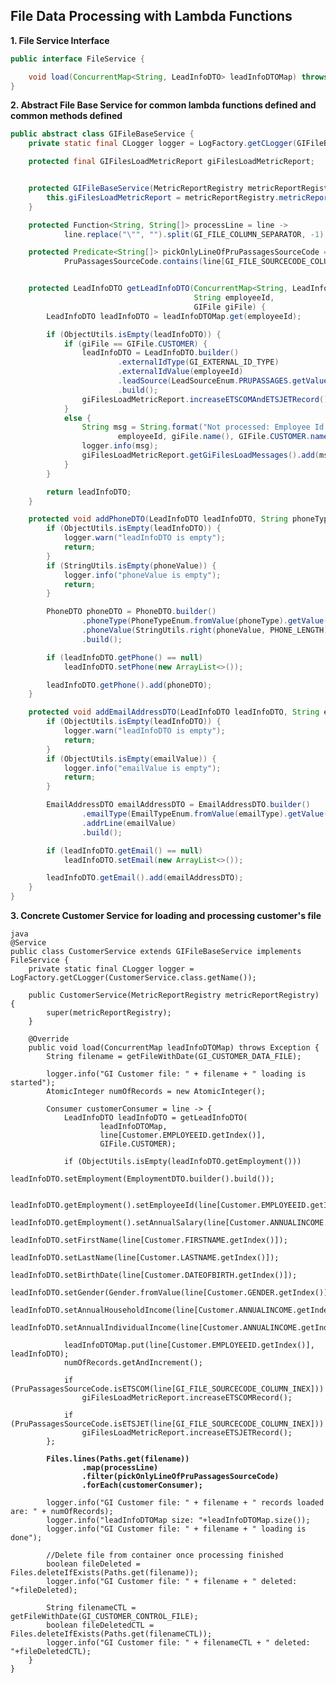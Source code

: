 ## File Data Processing with Lambda Functions

**1. File Service Interface**
```java
public interface FileService {

    void load(ConcurrentMap<String, LeadInfoDTO> leadInfoDTOMap) throws Exception;
}
```

**2. Abstract File Base Service for common lambda functions defined and common methods defined**
```java
public abstract class GIFileBaseService {
    private static final CLogger logger = LogFactory.getCLogger(GIFileBaseService.class.getName());

    protected final GIFilesLoadMetricReport giFilesLoadMetricReport;


    protected GIFileBaseService(MetricReportRegistry metricReportRegistry) {
        this.giFilesLoadMetricReport = metricReportRegistry.metricReport(GI_FILES_LOAD_METRIC_REPORT);
    }

    protected Function<String, String[]> processLine = line ->
            line.replace("\"", "").split(GI_FILE_COLUMN_SEPARATOR, -1);

    protected Predicate<String[]> pickOnlyLineOfPruPassagesSourceCode = line ->
            PruPassagesSourceCode.contains(line[GI_FILE_SOURCECODE_COLUMN_INEX]);


    protected LeadInfoDTO getLeadInfoDTO(ConcurrentMap<String, LeadInfoDTO> leadInfoDTOMap,
                                         String employeeId,
                                         GIFile giFile) {
        LeadInfoDTO leadInfoDTO = leadInfoDTOMap.get(employeeId);

        if (ObjectUtils.isEmpty(leadInfoDTO)) {
            if (giFile == GIFile.CUSTOMER) {
                leadInfoDTO = LeadInfoDTO.builder()
                        .externalIdType(GI_EXTERNAL_ID_TYPE)
                        .externalIdValue(employeeId)
                        .leadSource(LeadSourceEnum.PRUPASSAGES.getValue())
                        .build();
                giFilesLoadMetricReport.increaseETSCOMAndETSJETRecord();
            }
            else {
                String msg = String.format("Not processed: Employee Id %s in GI file %s, but not in %s file",
                        employeeId, giFile.name(), GIFile.CUSTOMER.name());
                logger.info(msg);
                giFilesLoadMetricReport.getGiFilesLoadMessages().add(msg);
            }
        }

        return leadInfoDTO;
    }

    protected void addPhoneDTO(LeadInfoDTO leadInfoDTO, String phoneType, String phoneValue) {
        if (ObjectUtils.isEmpty(leadInfoDTO)) {
            logger.warn("leadInfoDTO is empty");
            return;
        }
        if (StringUtils.isEmpty(phoneValue)) {
            logger.info("phoneValue is empty");
            return;
        }

        PhoneDTO phoneDTO = PhoneDTO.builder()
                .phoneType(PhoneTypeEnum.fromValue(phoneType).getValue())
                .phoneValue(StringUtils.right(phoneValue, PHONE_LENGTH))
                .build();

        if (leadInfoDTO.getPhone() == null)
            leadInfoDTO.setPhone(new ArrayList<>());

        leadInfoDTO.getPhone().add(phoneDTO);
    }

    protected void addEmailAddressDTO(LeadInfoDTO leadInfoDTO, String emailType, String emailValue) {
        if (ObjectUtils.isEmpty(leadInfoDTO)) {
            logger.warn("leadInfoDTO is empty");
            return;
        }
        if (ObjectUtils.isEmpty(emailValue)) {
            logger.info("emailValue is empty");
            return;
        }

        EmailAddressDTO emailAddressDTO = EmailAddressDTO.builder()
                .emailType(EmailTypeEnum.fromValue(emailType).getValue())
                .addrLine(emailValue)
                .build();

        if (leadInfoDTO.getEmail() == null)
            leadInfoDTO.setEmail(new ArrayList<>());

        leadInfoDTO.getEmail().add(emailAddressDTO);
    }
}
```

**3. Concrete Customer Service for loading and processing customer's file**
<pre><code>java
@Service
public class CustomerService extends GIFileBaseService implements FileService {
    private static final CLogger logger = LogFactory.getCLogger(CustomerService.class.getName());

    public CustomerService(MetricReportRegistry metricReportRegistry) {
        super(metricReportRegistry);
    }

    @Override
    public void load(ConcurrentMap<String, LeadInfoDTO> leadInfoDTOMap) throws Exception {
        String filename = getFileWithDate(GI_CUSTOMER_DATA_FILE);

        logger.info("GI Customer file: " + filename + " loading is started");
        AtomicInteger numOfRecords = new AtomicInteger();

        Consumer<String[]> customerConsumer = line -> {
            LeadInfoDTO leadInfoDTO = getLeadInfoDTO(
                    leadInfoDTOMap,
                    line[Customer.EMPLOYEEID.getIndex()],
                    GIFile.CUSTOMER);

            if (ObjectUtils.isEmpty(leadInfoDTO.getEmployment()))
                leadInfoDTO.setEmployment(EmploymentDTO.builder().build());

            leadInfoDTO.getEmployment().setEmployeeId(line[Customer.EMPLOYEEID.getIndex()]);
            leadInfoDTO.getEmployment().setAnnualSalary(line[Customer.ANNUALINCOME.getIndex()]);
            leadInfoDTO.setFirstName(line[Customer.FIRSTNAME.getIndex()]);
            leadInfoDTO.setLastName(line[Customer.LASTNAME.getIndex()]);
            leadInfoDTO.setBirthDate(line[Customer.DATEOFBIRTH.getIndex()]);
            leadInfoDTO.setGender(Gender.fromValue(line[Customer.GENDER.getIndex()]).getValue());
            leadInfoDTO.setAnnualHouseholdIncome(line[Customer.ANNUALINCOME.getIndex()]);
            leadInfoDTO.setAnnualIndividualIncome(line[Customer.ANNUALINCOME.getIndex()]);

            leadInfoDTOMap.put(line[Customer.EMPLOYEEID.getIndex()], leadInfoDTO);
            numOfRecords.getAndIncrement();

            if (PruPassagesSourceCode.isETSCOM(line[GI_FILE_SOURCECODE_COLUMN_INEX]))
                giFilesLoadMetricReport.increaseETSCOMRecord();

            if (PruPassagesSourceCode.isETSJET(line[GI_FILE_SOURCECODE_COLUMN_INEX]))
                giFilesLoadMetricReport.increaseETSJETRecord();
        };

        <b>Files.lines(Paths.get(filename))
                .map(processLine)
                .filter(pickOnlyLineOfPruPassagesSourceCode)
                .forEach(customerConsumer);</b>

        logger.info("GI Customer file: " + filename + " records loaded are: " + numOfRecords);
        logger.info("leadInfoDTOMap size: "+leadInfoDTOMap.size());
        logger.info("GI Customer file: " + filename + " loading is done");
        
        //Delete file from container once processing finished
        boolean fileDeleted =  Files.deleteIfExists(Paths.get(filename));
        logger.info("GI Customer file: " + filename + " deleted:  "+fileDeleted);
        
        String filenameCTL = getFileWithDate(GI_CUSTOMER_CONTROL_FILE);        
        boolean fileDeletedCTL =  Files.deleteIfExists(Paths.get(filenameCTL));        
        logger.info("GI Customer file: " + filenameCTL + " deleted:  "+fileDeletedCTL);
    }
}
</pre></code>